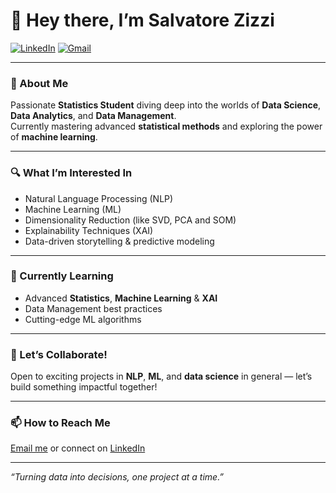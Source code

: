 # 👋 Hey there, I’m **Salvatore Zizzi**

[![LinkedIn](https://img.shields.io/badge/LinkedIn-Salvo%20Zizzi-blue?style=for-the-badge&logo=linkedin)](https://www.linkedin.com/in/salvatore-zizzi-242151107/) 
[![Gmail](https://img.shields.io/badge/Email-salvo.zizzi%40gmail.com-D14836?style=for-the-badge&logo=gmail&logoColor=white)](mailto:salvo.zizzi@gmail.com)

---

### 🚀 About Me  
Passionate **Statistics Student** diving deep into the worlds of **Data Science**, **Data Analytics**, and **Data Management**.  
Currently mastering advanced **statistical methods** and exploring the power of **machine learning**.

---

### 🔍 What I’m Interested In  
- Natural Language Processing (NLP)  
- Machine Learning (ML)
- Dimensionality Reduction (like SVD, PCA and SOM)
- Explainability Techniques (XAI)
- Data-driven storytelling & predictive modeling  

---

### 🌱 Currently Learning  
- Advanced **Statistics**, **Machine Learning** & **XAI**
- Data Management best practices  
- Cutting-edge ML algorithms  

---

### 🤝 Let’s Collaborate!  
Open to exciting projects in **NLP**, **ML**, and **data science** in general — let’s build something impactful together!

---

### 📫 How to Reach Me  
[Email me](mailto:salvo.zizzi@gmail.com) or connect on [LinkedIn](https://www.linkedin.com/in/salvatore-zizzi-242151107/)

---

*“Turning data into decisions, one project at a time.”*  

